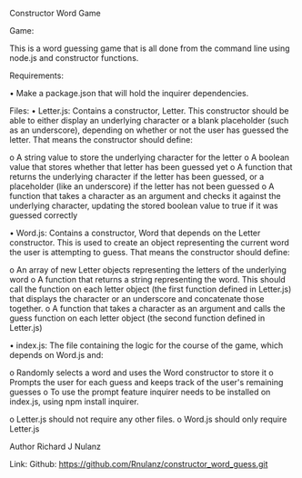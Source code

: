Constructor Word Game

Game:

This is a word guessing game that is all done from the command line using node.js and constructor functions. 


Requirements: 


•	Make a package.json that will hold the inquirer dependencies.

Files:
•	Letter.js: Contains a constructor, Letter. This constructor should be able to either display an underlying character or a blank placeholder (such as an underscore), depending on whether or not the user has guessed the letter. That means the constructor should define:


o	A string value to store the underlying character for the letter
o	A boolean value that stores whether that letter has been guessed yet
o	A function that returns the underlying character if the letter has been guessed, or a placeholder (like an underscore) if the letter has not been guessed
o	A function that takes a character as an argument and checks it against the underlying character, updating the stored boolean value to true if it was guessed correctly


•	Word.js: Contains a constructor, Word that depends on the Letter constructor. This is used to create an object representing the current word the user is attempting to guess. That means the constructor should define:


o	An array of new Letter objects representing the letters of the underlying word
o	A function that returns a string representing the word. This should call the function on each letter object (the first function defined in Letter.js) that displays the character or an underscore and concatenate those together.
o	A function that takes a character as an argument and calls the guess function on each letter object (the second function defined in Letter.js)



•	index.js: The file containing the logic for the course of the game, which depends on Word.js and:


o	Randomly selects a word and uses the Word constructor to store it
o	Prompts the user for each guess and keeps track of the user's remaining guesses
o	To use the prompt feature inquirer needs to be installed on index.js, using npm install inquirer.

o	Letter.js should not require any other files.
o	Word.js should only require Letter.js

Author
Richard J Nulanz

Link:
Github: https://github.com/Rnulanz/constructor_word_guess.git

